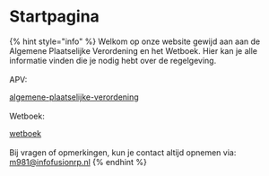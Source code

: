 # Startpagina

{% hint style="info" %}
Welkom op onze website gewijd aan aan de Algemene Plaatselijke Verordening en het Wetboek. Hier kan je alle informatie vinden die je nodig hebt over de regelgeving.\
\
APV:

[algemene-plaatselijke-verordening](regelgeving/algemene-plaatselijke-verordening/ "mention")\
\
Wetboek:&#x20;

[wetboek](regelgeving/wetboek/ "mention")\
\
Bij vragen of opmerkingen, kun je contact altijd opnemen via: m981@infofusionrp.nl
{% endhint %}
